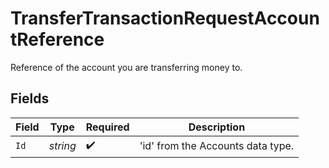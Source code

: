 # TransferTransactionRequestAccountReference

Reference of the account you are transferring money to.


## Fields

| Field                             | Type                              | Required                          | Description                       |
| --------------------------------- | --------------------------------- | --------------------------------- | --------------------------------- |
| `Id`                              | *string*                          | :heavy_check_mark:                | 'id' from the Accounts data type. |
